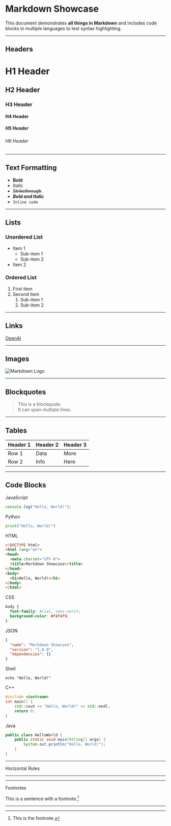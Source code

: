 
# Markdown Showcase

This document demonstrates **all things in Markdown** and includes code blocks in multiple languages to test syntax highlighting.

---

## Headers

# H1 Header
## H2 Header
### H3 Header
#### H4 Header
##### H5 Header
###### H6 Header

---

## Text Formatting

- **Bold**
- *Italic*
- ~~Strikethrough~~
- **_Bold and Italic_**
- `Inline code`

---

## Lists

### Unordered List
- Item 1
  - Sub-item 1
  - Sub-item 2
- Item 2

### Ordered List
1. First item
2. Second item
   1. Sub-item 1
   2. Sub-item 2

---

## Links

[OpenAI](https://openai.com)

---

## Images

![Markdown Logo](https://markdown-here.com/img/icon256.png)

---

## Blockquotes

> This is a blockquote.  
> It can span multiple lines.

---

## Tables

| Header 1 | Header 2 | Header 3 |
|----------|----------|----------|
| Row 1    | Data     | More     |
| Row 2    | Info     | Here     |

---

## Code Blocks

JavaScript
```javascript
console.log("Hello, World!");
```
Python
```python
print("Hello, World!")
```
HTML
```html
<!DOCTYPE html>
<html lang="en">
<head>
  <meta charset="UTF-8">
  <title>Markdown Showcase</title>
</head>
<body>
  <h1>Hello, World!</h1>
</body>
</html>
```
CSS
```css
body {
  font-family: Arial, sans-serif;
  background-color: #f4f4f9;
}
```
JSON
```json
{
  "name": "Markdown Showcase",
  "version": "1.0.0",
  "dependencies": {}
}
```
Shell
```shell
echo "Hello, World!"
```
C++
```c++
#include <iostream>
int main() {
    std::cout << "Hello, World!" << std::endl;
    return 0;
}
```
Java
```java
public class HelloWorld {
    public static void main(String[] args) {
        System.out.println("Hello, World!");
    }
}
```

---

Horizontal Rules


---


---


Footnotes

This is a sentence with a footnote.[^1]

[^1]: This is the footnote.


---

